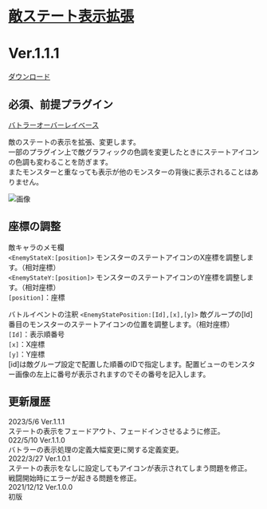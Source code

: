 # [敵ステート表示拡張](https://raw.githubusercontent.com/nuun888/MZ/master/NUUN_EnemyStateIconEX.js)
# Ver.1.1.1
 [ダウンロード](https://raw.githubusercontent.com/nuun888/MZ/master/NUUN_EnemyStateIconEX.js)  
 
 ## 必須、前提プラグイン
[バトラーオーバーレイベース](https://github.com/nuun888/MZ/blob/master/README/BattlerOverlayBase.md)  


敵のステートの表示を拡張、変更します。  
一部のプラグイン上で敵グラフィックの色調を変更したときにステートアイコンの色調も変わることを防ぎます。  
またモンスターと重なっても表示が他のモンスターの背後に表示されることはありません。  

![画像](img/NUUN_EnemyStateIconEX1.png)  

## 座標の調整
敵キャラのメモ欄  
`<EnemyStateX:[position]>` モンスターのステートアイコンのX座標を調整します。（相対座標）  
`<EnemyStateY:[position]>` モンスターのステートアイコンのY座標を調整します。（相対座標）  
`[position]`：座標  

バトルイベントの注釈
`<EnemyStatePosition:[Id],[x],[y]>` 敵グループの[Id]番目のモンスターのステートアイコンの位置を調整します。（相対座標）  
`[Id]`：表示順番号  
`[x]`：X座標  
`[y]`：Y座標  
[id]は敵グループ設定で配置した順番のIDで指定します。配置ビューのモンスター画像の左上に番号が表示されますのでその番号を記入します。  

## 更新履歴
2023/5/6 Ver.1.1.1  
ステートの表示をフェードアウト、フェードインさせるように修正。  
022/5/10 Ver.1.1.0  
バトラーの表示処理の定義大幅変更に関する定義変更。  
2022/3/27 Ver.1.0.1  
ステートの表示をなしに設定してもアイコンが表示されてしまう問題を修正。  
戦闘開始時にエラーが起きる問題を修正。  
2021/12/12 Ver.1.0.0  
初版
